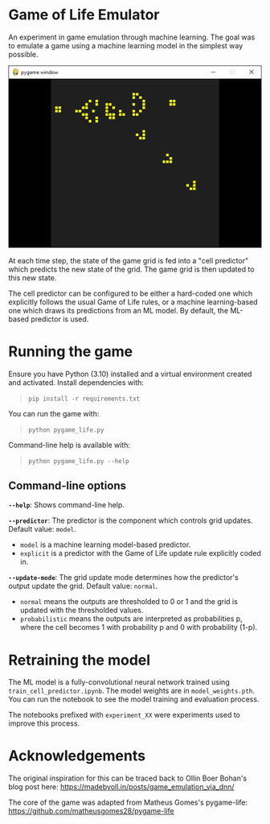 # Game of Life Emulator

An experiment in game emulation through machine learning. The goal was to emulate a game using a machine learning model in the simplest way possible.

![](readme_img.png)

At each time step, the state of the game grid is fed into a "cell predictor" which predicts the new state of the grid. The game grid is then updated to this new state.

The cell predictor can be configured to be either a hard-coded one which explicitly follows the usual Game of Life rules, or a machine learning-based one which draws its predictions from an ML model. By default, the ML-based predictor is used.


# Running the game

Ensure you have Python (3.10) installed and a virtual environment created and activated. Install dependencies with:

> `pip install -r requirements.txt`

You can run the game with:

> `python pygame_life.py`

Command-line help is available with:

> `python pygame_life.py --help`


## Command-line options

**`--help`**: Shows command-line help.

**`--predictor`**: The predictor is the component which controls grid updates. Default value: `model`.
* `model` is a machine learning model-based predictor.
* `explicit` is a predictor with the Game of Life update rule explicitly coded in.

**`--update-mode`**: The grid update mode determines how the predictor's output update the grid. Default value: `normal`.
* `normal` means the outputs are thresholded to 0 or 1 and the grid is updated with the thresholded values.
* `probabilistic` means the outputs are interpreted as probabilities p, where the cell becomes 1 with probability p and 0 with probability (1-p).


# Retraining the model

The ML model is a fully-convolutional neural network trained using `train_cell_predictor.ipynb`. The model weights are in `model_weights.pth`. You can run the notebook to see the model training and evaluation process.

The notebooks prefixed with `experiment_XX` were experiments used to improve this process.

# Acknowledgements

The original inspiration for this can be traced back to Ollin Boer Bohan's blog post here: https://madebyoll.in/posts/game_emulation_via_dnn/

The core of the game was adapted from Matheus Gomes's pygame-life: https://github.com/matheusgomes28/pygame-life
